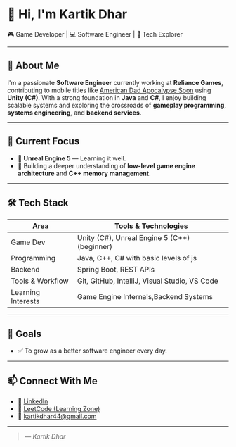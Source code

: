 # 👋 Hi, I'm Kartik Dhar

🎮 Game Developer | 💻 Software Engineer | 🚀 Tech Explorer

---

## 🧠 About Me

I'm a passionate **Software Engineer** currently working at **Reliance Games**, contributing to mobile titles like [American Dad Apocalypse Soon]([https://play.google.com/store/apps/details?id=com.my.american.dad](https://play.google.com/store/apps/details?id=com.my.ffs.simulator.americandad&hl=en_IN)) using **Unity (C#)**. With a strong foundation in **Java** and **C#**, I enjoy building scalable systems and exploring the crossroads of **gameplay programming**, **systems engineering**, and **backend services**.


---

## 💼 Current Focus

- 🔧 **Unreal Engine 5** — Learning it well.
- 🧪 Building a deeper understanding of **low-level game engine architecture** and **C++ memory management**.

---

## 🛠️ Tech Stack

| Area                 | Tools & Technologies                                   |
|----------------------|--------------------------------------------------------|
| Game Dev             | Unity (C#), Unreal Engine 5 (C++) (beginner)          |
| Programming          | Java, C++, C#  with basic levels of js                |
| Backend              | Spring Boot, REST APIs                                |
| Tools & Workflow     | Git, GitHub, IntelliJ, Visual Studio, VS Code         |
| Learning Interests   | Game Engine Internals,Backend Systems                 |

---

## 🎯 Goals

- ✅ To grow as a better software engineer every day.

---

## 📫 Connect With Me

- 🔗 [LinkedIn](https://www.linkedin.com/in/dharkartik/)
- 🐍 [LeetCode (Learning Zone)](https://leetcode.com/u/kartikdhar44/)
- 📧 kartikdhar44@gmail.com

---

> *— Kartik Dhar*
